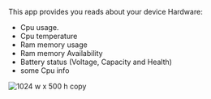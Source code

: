 This app provides you reads about your device Hardware:
- Cpu usage.
- Cpu temperature
- Ram memory usage
- Ram memory Availability 
- Battery status (Voltage, Capacity and Health)
- some Cpu info


![1024 w x 500 h copy](https://user-images.githubusercontent.com/29940168/54866386-10310c00-4d6b-11e9-8cd0-58a96623ce40.jpg)
